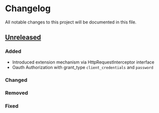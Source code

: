 # Changelog
All notable changes to this project will be documented in this file.

## [Unreleased]

### Added
- Introduced extension mechanism via HttpRequestInterceptor interface
- Oauth Authorization with grant_type `client_credentials` and `password`

### Changed

### Removed

### Fixed

[Unreleased]: https://bitbucket.org/bitgrip/uptrack/compare/v0.0.0...HEAD
